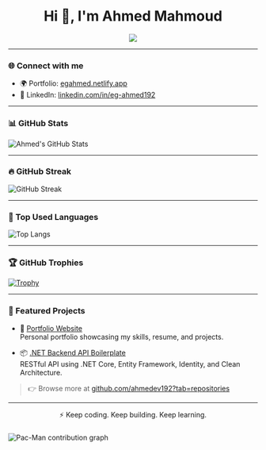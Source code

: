 <!-- Profile README for ahmedev192 -->

<h1 align="center">Hi 👋, I'm Ahmed Mahmoud</h1>

<p align="center">
  <img src="https://readme-typing-svg.herokuapp.com?font=Fira+Code&size=22&duration=3000&pause=1000&color=36BCF7&center=true&vCenter=true&width=435&lines=Ahmed+Mahmoud;Backend+.NET+Developer;Building+APIs+%7C+Django+%7C+React+%7C+SQL;Passionate+about+clean+architecture" />
</p>

---

### 🌐 Connect with me

- 🌍 Portfolio: [egahmed.netlify.app](https://egahmed.netlify.app/)
- 💼 LinkedIn: [linkedin.com/in/eg-ahmed192](https://www.linkedin.com/in/eg-ahmed192)

---

### 📊 GitHub Stats

![Ahmed's GitHub Stats](https://github-readme-stats.vercel.app/api?username=ahmedev192&show_icons=true&theme=tokyonight&hide_rank=true)

---

### 🔥 GitHub Streak

![GitHub Streak](https://github-readme-streak-stats.herokuapp.com/?user=ahmedev192&theme=tokyonight)

---

### 🧠 Top Used Languages

![Top Langs](https://github-readme-stats.vercel.app/api/top-langs/?username=ahmedev192&layout=compact&theme=tokyonight)

---

### 🏆 GitHub Trophies

[![Trophy](https://github-profile-trophy.vercel.app/?username=ahmedev192&theme=gruvbox&row=1)](https://github.com/ryo-ma/github-profile-trophy)

---

### 🚀 Featured Projects

- 🔗 [Portfolio Website](https://egahmed.netlify.app/)  
  Personal portfolio showcasing my skills, resume, and projects.

- 📦 [.NET Backend API Boilerplate](https://github.com/ahmedev192)  
  RESTful API using .NET Core, Entity Framework, Identity, and Clean Architecture.

> 👉 Browse more at [github.com/ahmedev192?tab=repositories](https://github.com/ahmedev192?tab=repositories)

---

<p align="center">
  ⚡ Keep coding. Keep building. Keep learning.
</p>



###

<picture>
  <source media="(prefers-color-scheme: dark)" srcset="https://raw.githubusercontent.com/ahmedev192/ahmedev192/output/pacman-contribution-graph-dark.svg">
  <source media="(prefers-color-scheme: light)" srcset="https://raw.githubusercontent.com/ahmedev192/ahmedev192/output/pacman-contribution-graph.svg">
  <img alt="Pac-Man contribution graph" src="https://raw.githubusercontent.com/ahmedev192/ahmedev192/output/pacman-contribution-graph.svg">
</picture>

###
